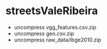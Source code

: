 # streetsValeRibeira

+ uncompress vgg_features.csv.zip
+ uncompress geo.csv.zip
+ uncompress raw_data/ibge2010.zip

